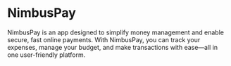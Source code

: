 # NimbusPay
NimbusPay is an app designed to simplify money management and enable secure, fast online payments. With NimbusPay, you can track your expenses, manage your budget, and make transactions with ease—all in one user-friendly platform.
